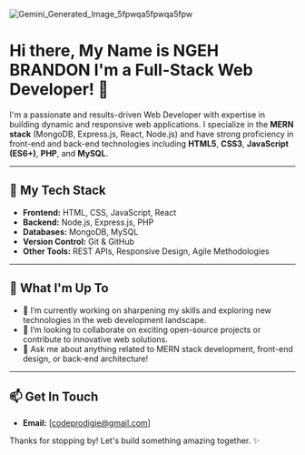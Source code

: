![Gemini_Generated_Image_5fpwqa5fpwqa5fpw](https://github.com/user-attachments/assets/c29b7c09-7efe-432d-862d-cb2a1e386e72)

# Hi there, My Name is NGEH BRANDON I'm a Full-Stack Web Developer! 👋

I'm a passionate and results-driven Web Developer with expertise in building dynamic and responsive web applications. I specialize in the **MERN stack** (MongoDB, Express.js, React, Node.js) and have strong proficiency in front-end and back-end technologies including **HTML5**, **CSS3**, **JavaScript (ES6+)**, **PHP**, and **MySQL**.

---
## 🚀 My Tech Stack

* **Frontend:** HTML, CSS, JavaScript, React
* **Backend:** Node.js, Express.js, PHP
* **Databases:** MongoDB, MySQL
* **Version Control:** Git & GitHub
* **Other Tools:** REST APIs, Responsive Design, Agile Methodologies

---
## 🌱 What I'm Up To

* 🔭 I’m currently working on sharpening my skills and exploring new technologies in the web development landscape.
* 👯 I’m looking to collaborate on exciting open-source projects or contribute to innovative web solutions.
* 💬 Ask me about anything related to MERN stack development, front-end design, or back-end architecture!

---
## 📫 Get In Touch

* **Email:** [codeprodigie@gmail.com]

Thanks for stopping by! Let's build something amazing together. ✨
